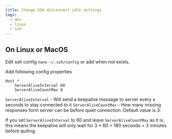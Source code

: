 ```yaml
---
title: Change SSH disconnect idle settings
tags:
  - dev
  - linux
  - ssh
---
```


## On Linux or MacOS

Edit ssh config `nano ~/.ssh/config` or add when not exists.

Add following config properties
```
Host *
    ServerAliveInterval 60
    ServerAliveCountMax 8
```

`ServerAliveInterval` - Will send a keepalive message to server every x seconds to stay connected to it
`ServerAliveCountMax` - How many missing responses form server can be before quiet connection. Default value is 3.

If you set `ServerAliveInterval` to 60 and leave `ServerAliveCountMax` as it is, this means the keepalive will only wait for 3 * 60 = 180 seconds =  3 minutes before quiting.